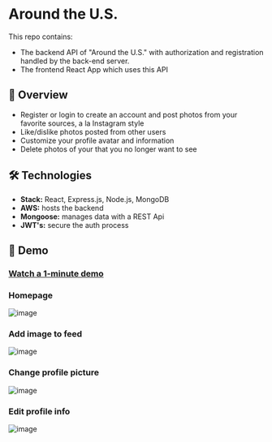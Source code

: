 # Around the U.S.
This repo contains:
  - The backend API of "Around the U.S." with authorization and registration handled by the back-end server.
  - The frontend React App which uses this API

## :mega: Overview
  - Register or login to create an account and post photos from your favorite sources, a la Instagram style
  - Like/dislike photos posted from other users
  - Customize your profile avatar and information
  - Delete photos of your that you no longer want to see

## :hammer_and_wrench: Technologies
  - **Stack:** React, Express.js, Node.js, MongoDB
  - **AWS:** hosts the backend
  - **Mongoose:** manages data with a REST Api
  - **JWT's:** secure the auth process
  
## :star2: Demo
  ### [Watch a 1-minute demo](https://demo.mariawright.me/conversations/69236967-541c-5e4c-a424-9067c01ba0f0)
  
### Homepage
![image](https://user-images.githubusercontent.com/9382039/149361588-2ecb46f9-f277-4e9d-ad0f-dacc00e44fbe.png)
### Add image to feed
![image](https://user-images.githubusercontent.com/9382039/149362078-fb3a2f6f-c51e-4bfa-808a-d92aaca04a08.png)
### Change profile picture
![image](https://user-images.githubusercontent.com/9382039/149361842-194a001d-ae3f-4684-ae72-98eb96140784.png)
### Edit profile info
![image](https://user-images.githubusercontent.com/9382039/149361955-7e94d62a-6fb3-43c5-a100-bbeb0c4d21a6.png)
